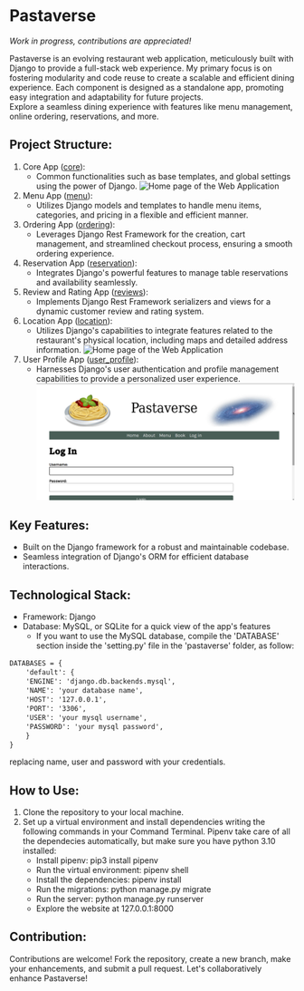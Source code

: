 # Pastaverse
*Work in progress, contributions are appreciated!*

Pastaverse is an evolving restaurant web application, meticulously built with Django to provide a full-stack web experience. My primary focus is on fostering modularity and code reuse to create a scalable and efficient dining experience. Each component is designed as a standalone app, promoting easy integration and adaptability for future projects.  
Explore a seamless dining experience with features like menu management, online ordering, reservations, and more.  

## Project Structure:
1. Core App ([core](core)):
    - Common functionalities such as base templates, and global settings using the power of Django.
![Home page of the Web Application](description_gifs/core.gif "Home page of the Web Application")
2. Menu App ([menu](menu)):
    - Utilizes Django models and templates to handle menu items, categories, and pricing in a flexible and efficient manner.
3. Ordering App ([ordering](ordering)):
    - Leverages Django Rest Framework for the creation, cart management, and streamlined checkout process, ensuring a smooth ordering experience.
5. Reservation App ([reservation](reservation)):
    - Integrates Django's powerful features to manage table reservations and availability seamlessly.
7. Review and Rating App ([reviews](reviews)):
    - Implements Django Rest Framework serializers and views for a dynamic customer review and rating system.
9. Location App ([location](location)):
    - Utilizes Django's capabilities to integrate features related to the restaurant's physical location, including maps and detailed address information.
![Home page of the Web Application](description_gifs/location.gif "Home page of the Web Application")
11. User Profile App ([user_profile](user_profile)):
    - Harnesses Django's user authentication and profile management capabilities to provide a personalized user experience.
![Home page of the Web Application](description_gifs/user_profile.gif "Home page of the Web Application")
## Key Features:
- Built on the Django framework for a robust and maintainable codebase.
- Seamless integration of Django's ORM for efficient database interactions.
## Technological Stack:
- Framework: Django
- Database: MySQL, or SQLite for a quick view of the app's features
    - If you want to use the MySQL database, compile the 'DATABASE' section inside the 'setting.py' file in the 'pastaverse' folder, as follow:
```
DATABASES = {
    'default': {  
    'ENGINE': 'django.db.backends.mysql',
    'NAME': 'your database name',
    'HOST': '127.0.0.1',
    'PORT': '3306',
    'USER': 'your mysql username',
    'PASSWORD': 'your mysql password',
    }
}
```
replacing name, user and password with your credentials.
## How to Use:
1. Clone the repository to your local machine.
2. Set up a virtual environment and install dependencies writing the following commands in your Command Terminal. Pipenv take care of all the dependecies automatically, but make sure you have python 3.10 installed:
    - Install pipenv: pip3 install pipenv
    - Run the virtual environment: pipenv shell
    - Install the dependencies: pipenv install
    - Run the migrations: python manage.py migrate
    - Run the server: python manage.py runserver
    - Explore the website at 127.0.0.1:8000

## Contribution:
Contributions are welcome! Fork the repository, create a new branch, make your enhancements, and submit a pull request. Let's collaboratively enhance Pastaverse!
